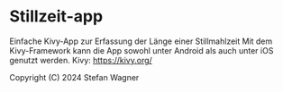 # Stillzeit-app
Einfache Kivy-App zur Erfassung der Länge einer Stillmahlzeit
Mit dem Kivy-Framework kann die App sowohl unter Android
als auch unter iOS genutzt werden.
Kivy: https://kivy.org/

Copyright (C) 2024 Stefan Wagner
